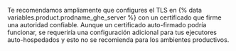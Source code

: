 Te recomendamos ampliamente que configures el TLS en {% data variables.product.prodname_ghe_server %} con un certificado que firme una autoridad confiable. Aunque un certificado auto-firmado podría funcionar, se requeriría una configuración adicional para tus ejecutores auto-hospedados y esto no se recomienda para los ambientes productivos.
